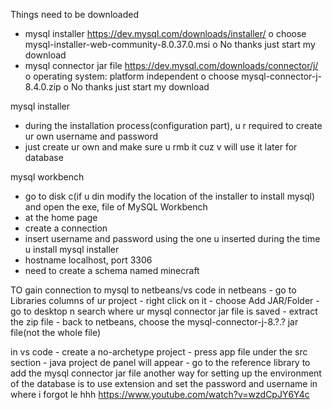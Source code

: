 Things need to be downloaded
  -	mysql installer https://dev.mysql.com/downloads/installer/
      o	choose mysql-installer-web-community-8.0.37.0.msi
   	  o	No thanks just start my download 
  -	mysql connector jar file https://dev.mysql.com/downloads/connector/j/
      o	operating system: platform independent 
      o	choose mysql-connector-j-8.4.0.zip
   	  o	No thanks just start my download 

mysql installer
  -	during the installation process(configuration part), u r required to create ur own username and password 
  -	just create ur own and make sure u rmb it cuz v will use it later for database 

mysql workbench 
  -	go to disk c(if u din modify the location of the installer to install mysql)  and open the exe, file of MySQL Workbench 
  -	at the home page 
  -	create a connection 
  -	insert username and password using the one u inserted during the time u install mysql installer 
  -	hostname localhost, port 3306
  -	need to create a schema named minecraft 

TO gain connection to mysql to netbeans/vs code
  in netbeans 
    -	go to Libraries columns of ur project 
    -	right click on it 
    -	choose Add JAR/Folder
    -	go to desktop n search where ur mysql connector jar file is saved 
    -	extract the zip file 
    -	back to netbeans, choose the mysql-connector-j-8.?.? jar file(not the whole file)
  
  in vs code 
    - create a no-archetype project
    - press app file under the src section
    - java project de panel will appear 
    - go to the reference library to add the mysql connector jar file
    another way for setting up the environment of the database is to use extension and set the password and username in where i forgot le hhh 
    https://www.youtube.com/watch?v=wzdCpJY6Y4c
